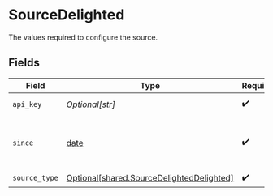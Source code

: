 # SourceDelighted

The values required to configure the source.


## Fields

| Field                                                                                            | Type                                                                                             | Required                                                                                         | Description                                                                                      | Example                                                                                          |
| ------------------------------------------------------------------------------------------------ | ------------------------------------------------------------------------------------------------ | ------------------------------------------------------------------------------------------------ | ------------------------------------------------------------------------------------------------ | ------------------------------------------------------------------------------------------------ |
| `api_key`                                                                                        | *Optional[str]*                                                                                  | :heavy_check_mark:                                                                               | A Delighted API key.                                                                             |                                                                                                  |
| `since`                                                                                          | [date](https://docs.python.org/3/library/datetime.html#date-objects)                             | :heavy_check_mark:                                                                               | The date from which you'd like to replicate the data                                             | 2022-05-30T04:50:23Z                                                                             |
| `source_type`                                                                                    | [Optional[shared.SourceDelightedDelighted]](undefined/models/shared/sourcedelighteddelighted.md) | :heavy_check_mark:                                                                               | N/A                                                                                              |                                                                                                  |